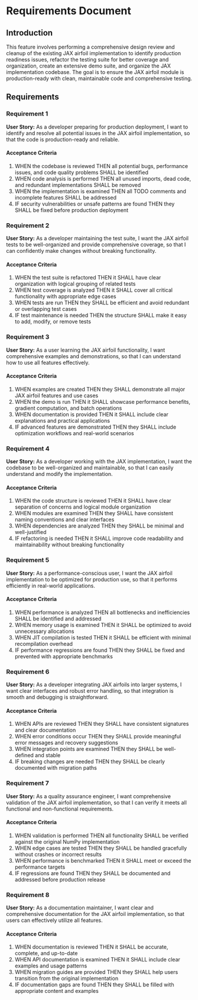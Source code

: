 # Requirements Document

## Introduction

This feature involves performing a comprehensive design review and cleanup of the existing JAX airfoil implementation to identify production readiness issues, refactor the testing suite for better coverage and organization, create an extensive demo suite, and organize the JAX implementation codebase. The goal is to ensure the JAX airfoil module is production-ready with clean, maintainable code and comprehensive testing.

## Requirements

### Requirement 1

**User Story:** As a developer preparing for production deployment, I want to identify and resolve all potential issues in the JAX airfoil implementation, so that the code is production-ready and reliable.

#### Acceptance Criteria

1. WHEN the codebase is reviewed THEN all potential bugs, performance issues, and code quality problems SHALL be identified
2. WHEN code analysis is performed THEN all unused imports, dead code, and redundant implementations SHALL be removed
3. WHEN the implementation is examined THEN all TODO comments and incomplete features SHALL be addressed
4. IF security vulnerabilities or unsafe patterns are found THEN they SHALL be fixed before production deployment

### Requirement 2

**User Story:** As a developer maintaining the test suite, I want the JAX airfoil tests to be well-organized and provide comprehensive coverage, so that I can confidently make changes without breaking functionality.

#### Acceptance Criteria

1. WHEN the test suite is refactored THEN it SHALL have clear organization with logical grouping of related tests
2. WHEN test coverage is analyzed THEN it SHALL cover all critical functionality with appropriate edge cases
3. WHEN tests are run THEN they SHALL be efficient and avoid redundant or overlapping test cases
4. IF test maintenance is needed THEN the structure SHALL make it easy to add, modify, or remove tests

### Requirement 3

**User Story:** As a user learning the JAX airfoil functionality, I want comprehensive examples and demonstrations, so that I can understand how to use all features effectively.

#### Acceptance Criteria

1. WHEN examples are created THEN they SHALL demonstrate all major JAX airfoil features and use cases
2. WHEN the demo is run THEN it SHALL showcase performance benefits, gradient computation, and batch operations
3. WHEN documentation is provided THEN it SHALL include clear explanations and practical applications
4. IF advanced features are demonstrated THEN they SHALL include optimization workflows and real-world scenarios

### Requirement 4

**User Story:** As a developer working with the JAX implementation, I want the codebase to be well-organized and maintainable, so that I can easily understand and modify the implementation.

#### Acceptance Criteria

1. WHEN the code structure is reviewed THEN it SHALL have clear separation of concerns and logical module organization
2. WHEN modules are examined THEN they SHALL have consistent naming conventions and clear interfaces
3. WHEN dependencies are analyzed THEN they SHALL be minimal and well-justified
4. IF refactoring is needed THEN it SHALL improve code readability and maintainability without breaking functionality

### Requirement 5

**User Story:** As a performance-conscious user, I want the JAX airfoil implementation to be optimized for production use, so that it performs efficiently in real-world applications.

#### Acceptance Criteria

1. WHEN performance is analyzed THEN all bottlenecks and inefficiencies SHALL be identified and addressed
2. WHEN memory usage is examined THEN it SHALL be optimized to avoid unnecessary allocations
3. WHEN JIT compilation is tested THEN it SHALL be efficient with minimal recompilation overhead
4. IF performance regressions are found THEN they SHALL be fixed and prevented with appropriate benchmarks

### Requirement 6

**User Story:** As a developer integrating JAX airfoils into larger systems, I want clear interfaces and robust error handling, so that integration is smooth and debugging is straightforward.

#### Acceptance Criteria

1. WHEN APIs are reviewed THEN they SHALL have consistent signatures and clear documentation
2. WHEN error conditions occur THEN they SHALL provide meaningful error messages and recovery suggestions
3. WHEN integration points are examined THEN they SHALL be well-defined and stable
4. IF breaking changes are needed THEN they SHALL be clearly documented with migration paths

### Requirement 7

**User Story:** As a quality assurance engineer, I want comprehensive validation of the JAX airfoil implementation, so that I can verify it meets all functional and non-functional requirements.

#### Acceptance Criteria

1. WHEN validation is performed THEN all functionality SHALL be verified against the original NumPy implementation
2. WHEN edge cases are tested THEN they SHALL be handled gracefully without crashes or incorrect results
3. WHEN performance is benchmarked THEN it SHALL meet or exceed the performance targets
4. IF regressions are found THEN they SHALL be documented and addressed before production release

### Requirement 8

**User Story:** As a documentation maintainer, I want clear and comprehensive documentation for the JAX airfoil implementation, so that users can effectively utilize all features.

#### Acceptance Criteria

1. WHEN documentation is reviewed THEN it SHALL be accurate, complete, and up-to-date
2. WHEN API documentation is examined THEN it SHALL include clear examples and usage patterns
3. WHEN migration guides are provided THEN they SHALL help users transition from the original implementation
4. IF documentation gaps are found THEN they SHALL be filled with appropriate content and examples
